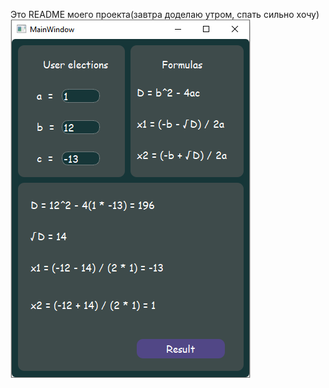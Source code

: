 Это README моего проекта(завтра доделаю утром, спать сильно хочу)
![](https://github.com/serafimiumroadtojunior/cpp_qt6_diskriminant/blob/main/disk_1.png) 
```
```
